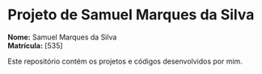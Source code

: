 # Projeto de Samuel Marques da Silva

**Nome:** Samuel Marques da Silva  
**Matrícula:** [535]

Este repositório contém os projetos e códigos desenvolvidos por mim.
